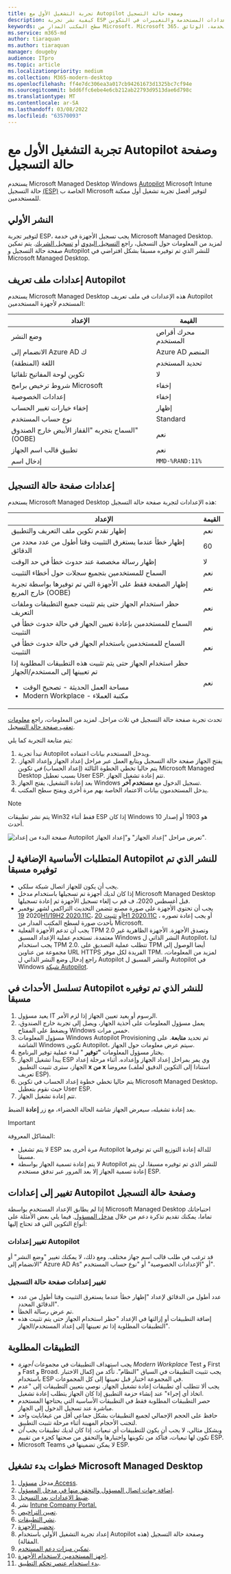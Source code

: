 ```yaml
---
title: تجربة التشغيل الأول مع Autopilot وصفحة حالة التسجيل
description: كيفية نشر تجربة ESP والإعدادات المستخدمة والتغييرات في التكوين
keywords: سطح المكتب المدار من Microsoft، Microsoft 365، الخدمة، الوثائق
ms.service: m365-md
author: tiaraquan
ms.author: tiaraquan
manager: dougeby
audience: ITpro
ms.topic: article
ms.localizationpriority: medium
ms.collection: M365-modern-desktop
ms.openlocfilehash: ff4e7dc306ea3a017cb94261673d1325bc7cf94e
ms.sourcegitcommit: bdd6ffc6ebe4e6cb212ab22793d9513dae6d798c
ms.translationtype: MT
ms.contentlocale: ar-SA
ms.lasthandoff: 03/08/2022
ms.locfileid: "63570093"
---
```

# <a name="first-run-experience-with-autopilot-and-the-enrollment-status-page"></a>تجربة التشغيل الأول مع Autopilot وصفحة حالة التسجيل

يستخدم Microsoft Managed Desktop Windows [Autopilot](/windows/deployment/windows-autopilot/windows-autopilot) Microsoft Intune حالة التسجيل [(ESP)](/windows/deployment/windows-autopilot/enrollment-status) الخاصة ب Microsoft لتوفير أفضل تجربة تشغيل أول ممكنة للمستخدمين.

## <a name="initial-deployment"></a>النشر الأولي

لتوفير تجربة ESP، يجب تسجيل الأجهزة في خدمة Microsoft Managed Desktop. لمزيد من المعلومات حول التسجيل، راجع [التسجيل اليدوي](../get-started/manual-registration.md) أو [تسجيل الشريك](../get-started/partner-registration.md).
يتم تمكين صفحة حالة التسجيل و Autopilot للنشر الذي تم توفيره مسبقا بشكل افتراضي في Microsoft Managed Desktop.

## <a name="autopilot-profile-settings"></a>إعدادات ملف تعريف Autopilot

يستخدم Microsoft Managed Desktop هذه الإعدادات في ملف تعريف Autopilot المستخدم لأجهزة المستخدمين:

| الإعداد | القيمة |
| ----- | ----- |
| وضع النشر | محرك أقراص المستخدم |
| الانضمام إلى Azure AD ك | Azure AD المنضم |
| اللغة (المنطقة) | تحديد المستخدم |
| تكوين لوحة المفاتيح تلقائيا | لا |
| شروط ترخيص برامج Microsoft | إخفاء |
| إعدادات الخصوصية | إخفاء |
| إخفاء خيارات تغيير الحساب | إظهار |
| نوع حساب المستخدم| Standard |
| السماح بتجربه "القفاز الأبيض خارج الصندوق" (OOBE) | نعم |
| تطبيق قالب اسم الجهاز | نعم |
| إدخال اسم | `MMD-%RAND:11%` |

## <a name="enrollment-status-page-settings"></a>إعدادات صفحة حالة التسجيل

يستخدم Microsoft Managed Desktop هذه الإعدادات لتجربة صفحة حالة التسجيل:

| الإعداد | القيمة |
| ------ | ------ |
| إظهار تقدم تكوين ملف التعريف والتطبيق | نعم |
| إظهار خطأ عندما يستغرق التثبيت وقتا أطول من عدد محدد من الدقائق | 60 |
| إظهار رسالة مخصصة عند حدوث خطأ في حد الوقت | لا |
| السماح للمستخدمين بتجميع سجلات حول أخطاء التثبيت| نعم |
| إظهار الصفحة فقط على الأجهزة التي تم توفيرها بواسطة تجربة خارج المربع (OOBE) | نعم |
| حظر استخدام الجهاز حتى يتم تثبيت جميع التطبيقات وملفات التعريف | نعم |
| السماح للمستخدمين بإعادة تعيين الجهاز في حالة حدوث خطأ في التثبيت | نعم |
| السماح للمستخدمين باستخدام الجهاز في حالة حدوث خطأ في التثبيت | نعم |
| حظر استخدام الجهاز حتى يتم تثبيت هذه التطبيقات المطلوبة إذا تم تعيينها إلى المستخدم/الجهاز <ul><li> مساحة العمل الحديثة - تصحيح الوقت</li><li>Modern Workplace - مكتبة العملاء</li></ul> | نعم |

تحدث تجربة صفحة حالة التسجيل في ثلاث مراحل. لمزيد من المعلومات، راجع [معلومات تعقب صفحة حالة التسجيل](/mem/intune/enrollment/windows-enrollment-status#enrollment-status-page-tracking-information).

يتم متابعة التجربة كما يلي:

1. تبدأ تجربة Autopilot ويدخل المستخدم بيانات اعتماده.
2. يفتح الجهاز صفحة حالة التسجيل ويتابع العمل عبر مراحل إعداد الجهاز وإعداد الجهاز. يتم حاليا تخطي الخطوة الثالثة (إعداد الحساب) *في* تكوين Microsoft Managed Desktop بسبب تعطيل User ESP. تتم إعادة تشغيل الجهاز.
3. بعد إعادة التشغيل، يفتح الجهاز Windows تسجيل الدخول مع **مستخدم آخر**.
4. يدخل المستخدمون بيانات الاعتماد الخاصة بهم مرة أخرى ويفتح سطح المكتب.

> [!NOTE]
> يتم نشر تطبيقات Win32 فقط أثناء ESP إذا كان Windows 10 هو 1903 أو إصدار أحدث.

![صفحة البدء من إعداد Autopilot تعرض مراحل "إعداد الجهاز" و"إعداد الجهاز".](../../media/mmd-autopilot-screenshot.png)

## <a name="additional-prerequisites-for-autopilot-for-pre-provisioned-deployment"></a>المتطلبات الأساسية الإضافية ل Autopilot للنشر الذي تم توفيره مسبقا

- يجب أن يكون للجهاز اتصال شبكة سلكي.
- إذا كان لديك أجهزة تم تسجيلها باستخدام مدخل Microsoft Managed Desktop قبل أغسطس 2020، ف قم ب إلغاء تسجيل الأجهزة ثم إعادة تسجيلها.
- يجب أن تحتوي الأجهزة على صورة مصنع تتضمن التحديث التراكمي لشهر نوفمبر 2020 [19H1/19H2 2020.11C](https://support.microsoft.com/topic/november-19-2020-kb4586819-os-builds-18362-1237-and-18363-1237-preview-25cbb849-74af-b8b8-29b8-68aa925e8cc3)، أو [تثبيت 20H1 2020.11C](https://support.microsoft.com/topic/november-30-2020-kb4586853-os-builds-19041-662-and-19042-662-preview-8fb07fb8-a7dd-ea62-d65e-3305da09f92e) ، أو يجب إعادة تصوره بأحدث صورة لسطح المكتب المدار من Microsoft.
- يجب أن تدعم الأجهزة الفعلية TPM 2.0 وتصدق الأجهزة. الأجهزة الظاهرية غير معتمدة. تستخدم عملية الإعداد المسبق Windows النشر الذاتي ل Autopilot، لذا يجب استخدام TPM 2.0. تتطلب عملية التصديق على TPM أيضا الوصول إلى مجموعة من عناوين URL HTTPS الفريدة لكل موفر TPM. لمزيد من المعلومات، راجع إدخال وضع النشر الذاتي ل Autopilot والنشر المسبق ل Autopilot في Windows [شبكة Autopilot](/mem/autopilot/networking-requirements#tpm).

## <a name="sequence-of-events-in-autopilot-for-pre-provisioned-deployment"></a>تسلسل الأحداث في Autopilot للنشر الذي تم توفيره مسبقا

1. يعيد مسؤول IT الرسوم أو يعيد تعيين الجهاز إذا لزم الأمر.
2. يعمل مسؤول المعلومات على أحذية الجهاز، ويصل إلى تجربة خارج الصندوق، ويضغط على المفتاح Windows خمس مرات.
3. مسؤول المعلومات Windows Autopilot Provisioning ثم تحديد **متابعة**. على الشاشة Windows تكوين Autopilot، سيتم عرض معلومات حول الجهاز.
4. يختار مسؤول المعلومات **"توفير** " لبدء عملية توفير البرنامج.
5. يبدأ تشغيل الجهاز ESP وي يمر بمراحل إعداد الجهاز وإعداده. أثناء مرحلة إعداد الجهاز، سترى تثبيت التطبيق **x من x** معروضا (استنادا إلى التكوين الدقيق لملف تعريف ESP).
6. يتم حاليا تخطي خطوة إعداد الحساب في تكوين Microsoft Managed Desktop، حيث نقوم بتعطيل User ESP.
7. تتم إعادة تشغيل الجهاز.

بعد إعادة تشغيله، سيعرض الجهاز شاشة الحالة الخضراء، مع زر **إعادة** الضبط.

> [!IMPORTANT]
> المشاكل المعروفة:
>
> - لا يتم تشغيل ESP مرة أخرى بعد Autopilot للدالة إعادة التوزيع التي تم توفيرها مسبقا.
> - لا يتم إعادة تسمية الجهاز بواسطة Autopilot للنشر الذي تم توفيره مسبقا. لن يتم إعادة تسمية الجهاز إلا بعد المرور عبر تدفق مستخدم ESP.

## <a name="change-to-autopilot-and-enrollment-status-page-settings"></a>تغيير إلى إعدادات Autopilot وصفحة حالة التسجيل

إذا لم يطابق الإعداد المستخدم بواسطة Microsoft Managed Desktop احتياجاتك تماما، يمكنك تقديم تذكرة دعم من خلال [مدخل المسؤول](https://portal.azure.com/). فيما يلي بعض الأمثلة على أنواع التكوين التي قد تحتاج إليها:

### <a name="autopilot-settings-change"></a>تغيير إعدادات Autopilot

قد ترغب في طلب قالب اسم جهاز مختلف. ومع ذلك، لا يمكنك تغيير "وضع النشر" أو "الانضمام إلى Azure AD As" أو "الإعدادات الخصوصية" أو "نوع حساب المستخدم".

### <a name="enrollment-status-page-settings-change"></a>تغيير إعدادات صفحة حالة التسجيل

- عدد أطول من الدقائق لإعداد "إظهار خطأ عندما يستغرق التثبيت وقتا أطول من عدد الدقائق المحدد".
- تم عرض رسالة الخطأ.
- إضافة التطبيقات أو إزالتها في الإعداد "حظر استخدام الجهاز حتى يتم تثبيت هذه التطبيقات المطلوبة إذا تم تعيينها إلى إعداد المستخدم/الجهاز".

## <a name="required-applications"></a>التطبيقات المطلوبة

- يجب استهداف التطبيقات في مجموعات *أجهزة Modern Workplace* Test و First و Fast و Broad. يجب تثبيت التطبيقات في السياق "النظام". تأكد من إكمال الاختبار باستخدام ESP في المجموعة اختبار قبل تعيينها إلى كل المجموعات.
- يجب ألا تتطلب أي تطبيقات إعادة تشغيل الجهاز. نوصي بتعيين التطبيقات إلى "عدم اتخاذ أي إجراء" عند إنشاء حزمة التطبيق إذا كان الجهاز يتطلب إعادة تشغيل.
- حصر التطبيقات المطلوبة فقط في التطبيقات الأساسية التي يحتاجها المستخدم مباشرة عند تسجيل الدخول إلى الجهاز.
- حافظ على الحجم الإجمالي لجميع التطبيقات بشكل جماعي أقل من غيغابايت واحد لتجنب الأحجام المهينة أثناء مرحلة تثبيت التطبيق.
- وبشكل مثالي، لا يجب أن يكون للتطبيقات أي تبعيات. إذا كان لديك تطبيقات يجب *أن* تكون لها تبعيات، فتأكد من تكوينها واختبارها والتحقق من صحتها كجزء من تقييم ESP.
- Microsoft Teams لا يمكن تضمينها في ESP.

## <a name="steps-to-get-started-with-microsoft-managed-desktop"></a>خطوات بدء تشغيل Microsoft Managed Desktop

1. مدخل [مسؤول Access](access-admin-portal.md).
1. [إضافة جهات اتصال المسؤول والتحقق منها في مدخل المسؤول](add-admin-contacts.md).
1. [ضبط الإعدادات بعد التسجيل](conditional-access.md).
1. نشر [Intune Company Portal.](company-portal.md)
1. [تعيين التراخيص](assign-licenses.md).
1. [نشر التطبيقات](deploy-apps.md).
1. [تحضير الأجهزة](prepare-devices.md).
1. إعداد تجربة التشغيل الأولي باستخدام Autopilot وصفحة حالة التسجيل (هذه المقالة).
1. [تمكين ميزات دعم المستخدم](enable-support.md).
1. [اجهز المستخدمين لاستخدام الأجهزة](get-started-devices.md).
1. [بدء استخدام عنصر تحكم التطبيق](get-started-app-control.md).
